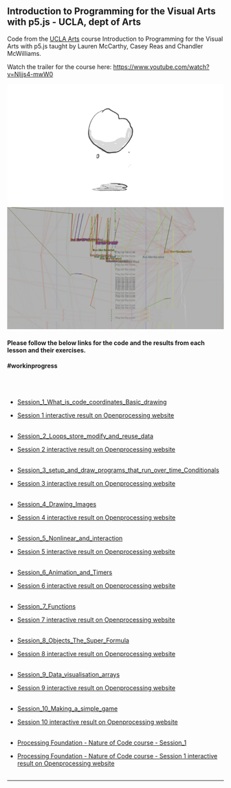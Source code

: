 
## Introduction to Programming for the Visual Arts with p5.js - UCLA, dept of Arts

Code from the [UCLA Arts](https://www.kadenze.com/courses/introduction-to-programming-for-the-visual-arts-with-p5-js/info) course Introduction to Programming for the Visual Arts with p5.js taught by Lauren McCarthy, Casey Reas and Chandler McWilliams.

Watch the trailer for the course here:
https://www.youtube.com/watch?v=Nljjs4-mwW0

<img src=./1.gif>
<img src=./run_like_the_wind.png>



#### Please follow the below links for the code and the results from each lesson and their exercises.

#### #workinprogress
<br><br>


- [Session_1_What_is_code_coordinates_Basic_drawing](https://github.com/dtolonen/ucla_introduction_to_programming_for_the_visual_arts_with_p5js/tree/main/Session_1_What_is_code_coordinates_Basic_drawing)
- [Session 1 interactive result on Openprocessing website](https://openprocessing.org/sketch/1574777)
<br><br>

  
- [Session_2_Loops_store_modify_and_reuse_data ](https://github.com/dtolonen/ucla_introduction_to_programming_for_the_visual_arts_with_p5js/tree/main/Session_2_Loops_store_modify_and_reuse_data)
- [Session 2 interactive result on Openprocessing website](https://openprocessing.org/sketch/1574780)
<br><br>


- [Session_3_setup_and_draw_programs_that_run_over_time_Conditionals](https://github.com/dtolonen/ucla_introduction_to_programming_for_the_visual_arts_with_p5js/tree/main/Session_3_setup_and_draw_programs_that_run_over_time_Conditionals)
- [Session 3 interactive result on Openprocessing website](https://openprocessing.org/sketch/1560556)
<br><br>


- [Session_4_Drawing_Images](https://github.com/dtolonen/ucla_introduction_to_programming_for_the_visual_arts_with_p5js/tree/main/Session_4_Drawing_Images)
- [Session 4 interactive result on Openprocessing website](https://openprocessing.org/sketch/1560750)
<br><br>


- [Session_5_Nonlinear_and_interaction ](https://github.com/dtolonen/ucla_introduction_to_programming_for_the_visual_arts_with_p5js/tree/main/Session_5_Nonlinear_and_interaction)
- [Session 5 interactive result on Openprocessing website](https://openprocessing.org/sketch/1563015)
<br><br>


- [Session_6_Animation_and_Timers](https://github.com/dtolonen/ucla_introduction_to_programming_for_the_visual_arts_with_p5js/tree/main/Session_6_Animation_and_Timers)
- [Session 6 interactive result on Openprocessing website](https://openprocessing.org/sketch/1566376)
<br><br>


- [Session_7_Functions](https://github.com/dtolonen/ucla_introduction_to_programming_for_the_visual_arts_with_p5js/tree/main/Session_7_Functions)
- [Session 7 interactive result on Openprocessing website](https://openprocessing.org/sketch/1567211)
<br><br>


- [Session_8_Objects_The_Super_Formula](https://github.com/dtolonen/ucla_introduction_to_programming_for_the_visual_arts_with_p5js/tree/main/Session_8_Objects_The_Super_Formula)
- [Session 8 interactive result on Openprocessing website](https://openprocessing.org/sketch/1568081)
<br><br>


- [Session_9_Data_visualisation_arrays](https://github.com/dtolonen/ucla_introduction_to_programming_for_the_visual_arts_with_p5js/tree/main/Session_9_Data_visualisation_arrays)
- [Session 9 interactive result on Openprocessing website](https://openprocessing.org/sketch/1574726)
<br><br>


- [Session_10_Making_a_simple_game](https://github.com/dtolonen/ucla_introduction_to_programming_for_the_visual_arts_with_p5js/tree/main/Session_10_Making_a_simple_game)
- [Session 10 interactive result on Openprocessing website](https://openprocessing.org/sketch/1577242)
<br><br>


- [Processing Foundation - Nature of Code course - Session_1](https://github.com/dtolonen/ucla_introduction_to_programming_for_the_visual_arts_with_p5js/tree/main/nature_of_code_session_1)
- [Processing Foundation - Nature of Code course - Session 1 interactive result on Openprocessing website](https://openprocessing.org/sketch/1574784)
<br><br>


<hr/>




